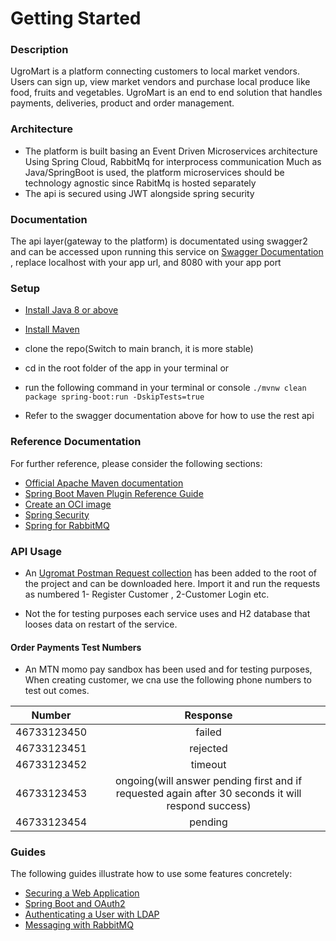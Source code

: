 # Getting Started
### Description
UgroMart is a platform connecting customers to local market vendors. Users can sign up, view market vendors and purchase local produce like food, fruits and vegetables. UgroMart is an end to end solution that handles payments, deliveries, product and order management.

### Architecture
- The platform is built basing an Event Driven Microservices architecture Using Spring Cloud, RabbitMq for interprocess communication
Much as Java/SpringBoot is used, the platform microservices should be technology agnostic since RabitMq is hosted separately
- The api is secured using JWT alongside spring security

### Documentation
The api layer(gateway to the platform) is documentated using swagger2 and can be accessed upon running this service on
[Swagger Documentation](http://localhost:8080/swagger-ui/)  , replace localhost with your app url, and 8080 with your app port

### Setup
- [Install Java 8 or above](https://java.com/en/download/help/download_options.html) 
- [Install Maven](https://maven.apache.org/install.html)

- clone the repo(Switch to main branch, it is more stable)

- cd in the root folder of the app in your terminal or
- run the following command in your terminal or console
    ```./mvnw clean package spring-boot:run -DskipTests=true```
- Refer to the swagger documentation above for how to use the rest api

### Reference Documentation
For further reference, please consider the following sections:

* [Official Apache Maven documentation](https://maven.apache.org/guides/index.html)
* [Spring Boot Maven Plugin Reference Guide](https://docs.spring.io/spring-boot/docs/2.5.0-M2/maven-plugin/reference/html/)
* [Create an OCI image](https://docs.spring.io/spring-boot/docs/2.5.0-M2/maven-plugin/reference/html/#build-image)
* [Spring Security](https://docs.spring.io/spring-boot/docs/2.4.3/reference/htmlsingle/#boot-features-security)
* [Spring for RabbitMQ](https://docs.spring.io/spring-boot/docs/2.4.3/reference/htmlsingle/#boot-features-amqp)
### API Usage
- An [Ugromat Postman Request collection](https://www.getpostman.com/collections/1b162196438acbf176d0) has been added to the root of the project and can be downloaded here. 
Import it and run the requests as numbered 
1- Register Customer , 2-Customer Login etc.

- Not the for testing purposes each service uses and H2 database that looses data on restart of the service.
#### Order Payments Test Numbers
- An MTN momo pay sandbox has been used and for testing purposes, When creating customer, we cna use the following
 phone numbers to test out comes.
 
 
 |Number  |	Response |
 | :---:  | :---:
 | 46733123450 |	failed  |
 | 46733123451 |	rejected|
 | 46733123452 |	timeout |
 | 46733123453 |	ongoing(will answer pending first and if requested again after 30 seconds it will respond success)|
 | 46733123454 | pending |


### Guides
The following guides illustrate how to use some features concretely:

* [Securing a Web Application](https://spring.io/guides/gs/securing-web/)
* [Spring Boot and OAuth2](https://spring.io/guides/tutorials/spring-boot-oauth2/)
* [Authenticating a User with LDAP](https://spring.io/guides/gs/authenticating-ldap/)
* [Messaging with RabbitMQ](https://spring.io/guides/gs/messaging-rabbitmq/)

